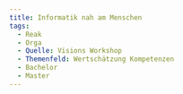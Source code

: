 ```yaml
---
title: Informatik nah am Menschen
tags:
  - Reak
  - Orga
  - Quelle: Visions Workshop
  - Themenfeld: Wertschätzung Kompetenzen
  - Bachelor
  - Master
---
```

